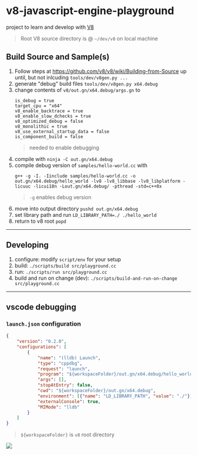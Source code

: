 # v8-javascript-engine-playground

project to learn and develop with [V8](https://developers.google.com/v8/)

> Root V8 source directory is @ `~/dev/v8` on local machine

## Build Source and Sample(s)

1. Follow steps at https://github.com/v8/v8/wiki/Building-from-Source up until, but not inlcuding `tools/dev/v8gen.py ...`
2. generate "debug" build files `tools/dev/v8gen.py x64.debug`
3. change contents of `v8/out.gn/x64.debug/args.gn` to
    ```
    is_debug = true
    target_cpu = "x64"
    v8_enable_backtrace = true
    v8_enable_slow_dchecks = true
    v8_optimized_debug = false
    v8_monolithic = true
    v8_use_external_startup_data = false
    is_component_build = false
    ```
    > needed to enable debugging
4. compile with `ninja -C out.gn/x64.debug`
5. compile debug version of `samples/hello-world.cc` with
    ```
    g++ -g -I. -Iinclude samples/hello-world.cc -o out.gn/x64.debug/hello_world -lv8 -lv8_libbase -lv8_libplatform -licuuc -licui18n -Lout.gn/x64.debug/ -pthread -std=c++0x
    ```
    > `-g` enables debug version
6. move into output directory `pushd out.gn/x64.debug`
7. set library path and run `LD_LIBRARY_PATH=./ ./hello_world`
8. return to v8 root `popd`

---

## Developing

1. configure: modify `script/env` for your setup
2. build: `./scripts/build src/playground.cc`
3. run: `./scripts/run src/playground.cc`
4. build and run on change (dev): `./scripts/build-and-run-on-change src/playground.cc`

---

## vscode debugging

### `launch.json` configuration

```json
{
    "version": "0.2.0",
    "configurations": [
        {
            "name": "(lldb) Launch",
            "type": "cppdbg",
            "request": "launch",
            "program": "${workspaceFolder}/out.gn/x64.debug/hello_world",
            "args": [],
            "stopAtEntry": false,
            "cwd": "${workspaceFolder}/out.gn/x64.debug",
            "environment": [{"name": "LD_LIBRARY_PATH", "value": "./"}],
            "externalConsole": true,
            "MIMode": "lldb"
        }
    ]
}
```

> `${workspaceFolder}` is `v8` root directory

![](https://www.evernote.com/l/AAHCxYreY3BNyI56b_VU9HUCWfwMfOt8BsYB/image.png)

